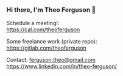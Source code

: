 ### Hi there, I'm Theo Ferguson 👋  

Schedule a meeting!:  
https://cal.com/theoferguson

Some freelance work (private repo):  
https://gitlab.com/theoferguson

Contact:
ferguson.theo@gmail.com  
https://www.linkedin.com/in/theo-ferguson/  

<!--
**theoferguson/theoferguson** is a ✨ _special_ ✨ repository because its `README.md` (this file) appears on your GitHub profile.

Here are some ideas to get you started:

- 🔭 I’m currently working on ...
- 🌱 I’m currently learning ...
- 👯 I’m looking to collaborate on ...
- 🤔 I’m looking for help with ...
- 💬 Ask me about ...
- 📫 How to reach me: ...
- 😄 Pronouns: ...
- ⚡ Fun fact: ...
-->
